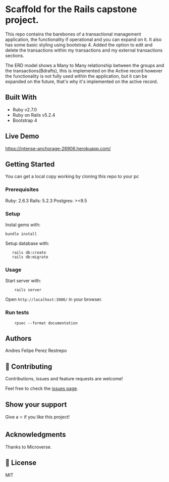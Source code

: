 # Scaffold for the Rails capstone project.

This repo contains the barebones of a transactional management application, the functionality if operational and you can expand on it. It also has some basic styling using bootstrap 4. Added the option to edit and delete the transactions within my transactions and my external transactions sections.

The ERD model shows a Many to Many relationship between the groups and the transactions(Bdrafts), this is implemented on the Active record however the functionality is not fully used within the application, but it can be expanded on the future, that's why it's implemented on the active record.

## Built With

- Ruby v2.7.0
- Ruby on Rails v5.2.4
- Bootstrap 4

## Live Demo

https://intense-anchorage-26906.herokuapp.com/

## Getting Started

You can get a local copy working by cloning this repo to your pc

### Prerequisites

Ruby: 2.6.3
Rails: 5.2.3
Postgres: >=9.5

### Setup

Instal gems with:

```
bundle install
```

Setup database with:

```
   rails db:create
   rails db:migrate
```



### Usage

Start server with:

```
    rails server
```

Open `http://localhost:3000/` in your browser.

### Run tests

```
    rpsec --format documentation
```


## Authors

Andres Felipe Perez Restrepo

## 🤝 Contributing

Contributions, issues and feature requests are welcome!

Feel free to check the [issues page](issues/).

## Show your support

Give a ⭐️ if you like this project!

## Acknowledgments

Thanks to Microverse.

## 📝 License

MIT

